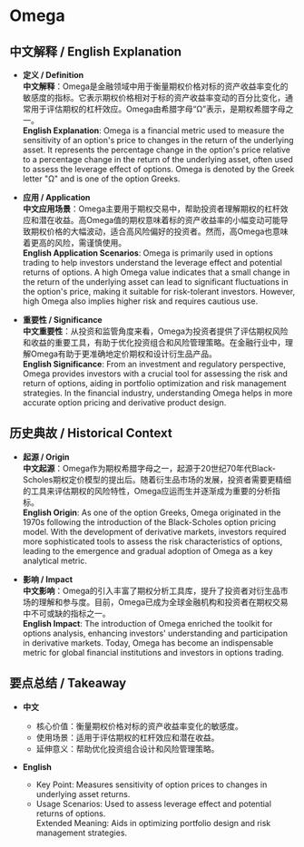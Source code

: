 # Omega

## 中文解释 / English Explanation

* **定义 / Definition**  
  **中文解释**：Omega是金融领域中用于衡量期权价格对标的资产收益率变化的敏感度的指标。它表示期权价格相对于标的资产收益率变动的百分比变化，通常用于评估期权的杠杆效应。Omega由希腊字母“Ω”表示，是期权希腊字母之一。  
  **English Explanation**: Omega is a financial metric used to measure the sensitivity of an option's price to changes in the return of the underlying asset. It represents the percentage change in the option's price relative to a percentage change in the return of the underlying asset, often used to assess the leverage effect of options. Omega is denoted by the Greek letter "Ω" and is one of the option Greeks.

* **应用 / Application**  
  **中文应用场景**：Omega主要用于期权交易中，帮助投资者理解期权的杠杆效应和潜在收益。高Omega值的期权意味着标的资产收益率的小幅变动可能导致期权价格的大幅波动，适合高风险偏好的投资者。然而，高Omega也意味着更高的风险，需谨慎使用。  
  **English Application Scenarios**: Omega is primarily used in options trading to help investors understand the leverage effect and potential returns of options. A high Omega value indicates that a small change in the return of the underlying asset can lead to significant fluctuations in the option's price, making it suitable for risk-tolerant investors. However, high Omega also implies higher risk and requires cautious use.

* **重要性 / Significance**  
  **中文重要性**：从投资和监管角度来看，Omega为投资者提供了评估期权风险和收益的重要工具，有助于优化投资组合和风险管理策略。在金融行业中，理解Omega有助于更准确地定价期权和设计衍生品产品。  
  **English Significance**: From an investment and regulatory perspective, Omega provides investors with a crucial tool for assessing the risk and return of options, aiding in portfolio optimization and risk management strategies. In the financial industry, understanding Omega helps in more accurate option pricing and derivative product design.

## 历史典故 / Historical Context

* **起源 / Origin**  
  **中文起源**：Omega作为期权希腊字母之一，起源于20世纪70年代Black-Scholes期权定价模型的提出后。随着衍生品市场的发展，投资者需要更精细的工具来评估期权的风险特性，Omega应运而生并逐渐成为重要的分析指标。  
  **English Origin**: As one of the option Greeks, Omega originated in the 1970s following the introduction of the Black-Scholes option pricing model. With the development of derivative markets, investors required more sophisticated tools to assess the risk characteristics of options, leading to the emergence and gradual adoption of Omega as a key analytical metric.

* **影响 / Impact**  
  **中文影响**：Omega的引入丰富了期权分析工具库，提升了投资者对衍生品市场的理解和参与度。目前，Omega已成为全球金融机构和投资者在期权交易中不可或缺的指标之一。  
  **English Impact**: The introduction of Omega enriched the toolkit for options analysis, enhancing investors' understanding and participation in derivative markets. Today, Omega has become an indispensable metric for global financial institutions and investors in options trading.

## 要点总结 / Takeaway

* **中文**  
  - 核心价值：衡量期权价格对标的资产收益率变化的敏感度。  
  - 使用场景：适用于评估期权的杠杆效应和潜在收益。  
  - 延伸意义：帮助优化投资组合设计和风险管理策略。

* **English**  
  - Key Point: Measures sensitivity of option prices to changes in underlying asset returns.  
  - Usage Scenarios: Used to assess leverage effect and potential returns of options.  
Extended Meaning: Aids in optimizing portfolio design and risk management strategies.